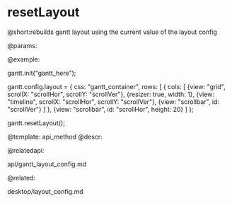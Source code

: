 resetLayout
=============

@short:rebuilds gantt layout using the current value of the layout config

@params:





@example:

gantt.init("gantt_here");

gantt.config.layout = {
	css: "gantt_container",
	rows: [
		{
			cols: [
				{view: "grid", scrollX: "scrollHor", scrollY: "scrollVer"},
				{resizer: true, width: 1},
				{view: "timeline", scrollX: "scrollHor", scrollY: "scrollVer"},
				{view: "scrollbar", id: "scrollVer"}
			]
		},
		{view: "scrollbar", id: "scrollHor", height: 20}
	]
};

gantt.resetLayout();


@template:	api_method
@descr:

@relatedapi:

api/gantt_layout_config.md

@related:

desktop/layout_config.md

